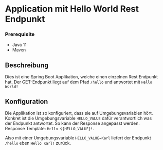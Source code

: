 # Application mit Hello World Rest Endpunkt

### Prerequisite
* Java 11
* Maven

## Beschreibung
Dies ist eine Spring Boot Applikation, welche einen einzelnen Rest Endpunkt hat. Der GET-Endpunkt liegt auf dem Pfad `/hello` und antwortet mit `Hello World!`  

## Konfiguration
Die Applikation ist so konfiguriert, dass sie auf Umgebungsvariablen hört. Konkret ist die Umgebungsvariable `HELLO_VALUE` dafür verantwortlich was der Endpunkt antwortet. So kann der Response angepasst werden. Response Template: `Hello ${HELLO_VALUE}!`.

Also mit einer Umgebungsvariable `HELLO_VALUE=Karl` liefert der Endpunkt `/hello` eben `Hello Karl!` zurück.

